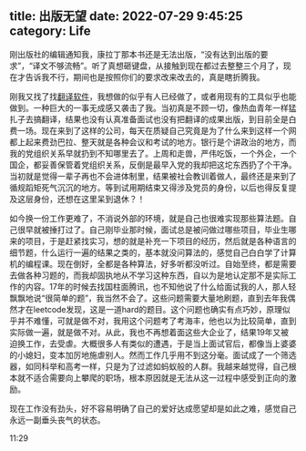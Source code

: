 title: 出版无望
date: 2022-07-29 9:45:25
category: Life
---

刚出版社的编辑通知我，康拉丁那本书还是无法出版，“没有达到出版的要求”，“译文不够流畅”。听了真想砸键盘，从接触到现在都过去整整三个月了，现在才告诉我不行，期间也是按照你们的要求改来改去的，真是瞎折腾我。

刚我又找了找[翻译软件](https://zhuanlan.zhihu.com/p/148175199)，我想做的似乎有人已经做了，或者用现有的工具似乎也能做到。一种巨大的一事无成感又袭击了我。当初真是不顾一切，像热血青年一样猛扎子去搞翻译，结果也没有认真准备面试也没有把翻译的成果出版，到目前全是白费一场。现在来到了这样的公司，每天在质疑自己究竟是为了什么来到这样一个网都上起来费劲巴拉、整天就是各种会议和考试的地方。银行是个讲政治的地方，而我的党组织关系早就扔到不知哪里去了。上周和走兽，严伟吃饭，一个外企，一个国企，都妥善保管着党组织关系，反倒是最早入党的我却把这坨东西扔了个干净。当初就是觉得一辈子再也不会进体制里，结果被社会教训着做人，最终还是来到了循规蹈矩死气沉沉的地方。等到试用期结束又得涉及党员的身份，以后也得反复提及这层身份，还想在这里呆到退休？！

如今换一份工作更难了，不消说外部的环境，就是自己也很难实现那些算法题。自己很早就被捶打过了。自己刚毕业那时候，面试总是被问做过哪些项目，毕业生哪来的项目，于是赶紧找实习，想的就是补充一下项目的经历，然后就是各种语言的细节题，什么运行一遍的结果之类的，基本就没问算法的，感觉自己白白学了计算机的编程课。现在倒好，全都是各种算法，好多听都没听过。自始至终，都是需要去做各种习题的，而我却固执地从不学习这种东西，自以为是地认定那不是实际工作的内容。17年的时候去找国柱面腾讯，也不知他说了什么给面试我的人，那人轻飘飘地说“很简单的题”，我当然不会了。这些问题需要大量地刷题，直到去年我偶然才在leetcode发现，这是一道hard的题目。这个问题也确实有点巧妙，原理似乎并不难懂，可就是做不对，我用这个问题考了考海丰，他也以为比较简单，直到实际做一遍，就是做不对。从此，我也不再想着面这些大企业了，结果19年又被迫换工作，去受虐。大概很多人有类似的遭遇，于是当上面试官后，都像当上婆婆的小媳妇，变本加厉地施虐别人。然而工作几乎用不到这分毫。面试成了一个筛选器，如同科举和高考一样，只是为了过滤如蚂蚁般的人群。我越来越觉得，自己根本就不适合需要向上攀爬的职场，根本原因就是无法从这一过程中感受到正向的激励。

现在工作没有劲头，好不容易明确了自己的爱好达成愿望却是如此之难，感觉自己永远一副垂头丧气的状态。

11:29
